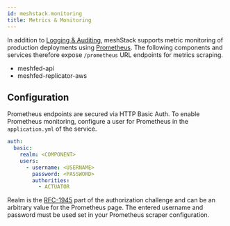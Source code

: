 ```yaml
---
id: meshstack.monitoring
title: Metrics & Monitoring
---
```


In addition to [Logging & Auditing](./meshstack.logging.md), meshStack supports metric monitoring of production
deployments using [Prometheus](https://prometheus.io/). The following components and services therefore expose
`/prometheus` URL endpoints for metrics scraping.

- meshfed-api
- meshfed-replicator-aws

## Configuration

Prometheus endpoints are secured via HTTP Basic Auth. To enable Prometheus monitoring, configure a user for Prometheus
in the `application.yml` of the service.

```yml
auth:
  basic:
    realm: <COMPONENT>
    users:
      - username: <USERNAME>
        password: <PASSWORD>
        authorities:
          - ACTUATOR
```

Realm is the [RFC-1945](https://tools.ietf.org/html/rfc1945#section-11) part of the authorization challenge and can be an arbitrary value for the Prometheus page.
The entered username and password must be used set in your Prometheus scraper configuration.

